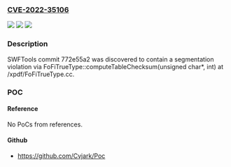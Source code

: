 ### [CVE-2022-35106](https://cve.mitre.org/cgi-bin/cvename.cgi?name=CVE-2022-35106)
![](https://img.shields.io/static/v1?label=Product&message=n%2Fa&color=blue)
![](https://img.shields.io/static/v1?label=Version&message=n%2Fa&color=blue)
![](https://img.shields.io/static/v1?label=Vulnerability&message=n%2Fa&color=brighgreen)

### Description

SWFTools commit 772e55a2 was discovered to contain a segmentation violation via FoFiTrueType::computeTableChecksum(unsigned char*, int) at /xpdf/FoFiTrueType.cc.

### POC

#### Reference
No PoCs from references.

#### Github
- https://github.com/Cvjark/Poc

